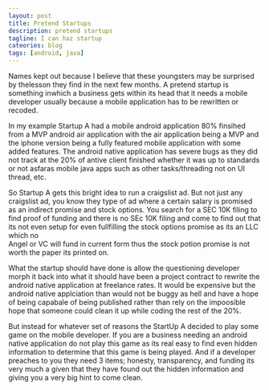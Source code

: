 ```yaml
---
layout: post
title: Pretend Startups
description: pretend startups
tagline: I can haz startup
cateories: blog
tags: [android, java]
---
```


Names kept out because I believe that these youngsters may be 
surprised by thelesson they find in the next few months. A pretend startup 
is something inwhich a business gets within its head that it needs 
a mobile developer usually because a mobile application has to 
be rewritten or recoded.

In my example Startup A had a mobile android application 80% finsihed from 
a MVP android air application with the air application being a MVP and the 
iphone version being a fully featured mobile application with some added
features. The android native application has severe bugs as they did not 
track at the 20% of antive client finished whether it was up to standards or
not asfaras mobile java apps such as other tasks/threading not on UI thread, etc.

So Startup A gets this bright idea to run a craigslist ad. But not just any craigslist ad, 
you know they type of ad where a certain salary is promised as an indirect 
promise and stock options.  You search for a SEC 10K filing to find proof of 
funding and there is no SEc 10K filing and come to find out that its not even setup 
for even fullfilling the stock options promise as its an LLC which no  
Angel or VC will fund in current form thus the stock potion promise is not
worth the paper its printed on.

What the startup should have done is allow the questioning developer morph it
back into what it should have been a project contract to rewrite the 
android native application at freelance rates. It would be expensive 
but the android native applciation than would not be buggy as hell and have a 
hope of being capabale of being published rather than rely on the 
impoosible hope that someone could clean it up while coding the rest 
of the 20%.

But instead for whatever set of reasons the StartUp A decided to play
some game on the mobile developer. If you are a business needing an
android native application do not play this game as its real easy 
to find even hidden information to determine that this game is being
played. And if a developer preaches to you they need 3 items; 
honesty, transparency, and funding its very much a given that they 
have found out the hidden information and giving you a very big 
hint to come clean.


